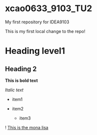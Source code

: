 # xcao0633_9103_TU2

My first repository for IDEA9103

This is my first local change to the repo!

# Heading level1

## Heading 2

**This is bold text**

*Italic text*

- item1
- item2

    - item3


! [This is the mona lisa](Mona_Lisa_by_Leonardo_da_Vinci_500_x_700.jpg)